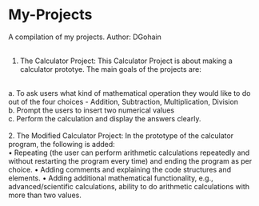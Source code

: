 # My-Projects
A compilation of my projects.
Author:  DGohain
<br>
<br>
1. The Calculator Project: This Calculator Project is about making a calculator prototye. The main goals of the projects are:
<br>
a. To ask users what kind of mathematical operation they would like to do out of the four choices - Addition, Subtraction, Multiplication, Division
<br>
b. Prompt the users to insert two numerical values
<br>
c. Perform the calculation and display the answers clearly.
<br>
<br>
2. The Modified Calculator Project: In the prototype of the calculator program, the following is added:
<br>
•	Repeating (the user can perform arithmetic calculations repeatedly and without restarting the program every time) and ending the program as per choice.
•	Adding comments and explaining the code structures and elements.
•	Adding additional mathematical functionality, e.g., advanced/scientific calculations, ability to do arithmetic calculations with more than two values.

